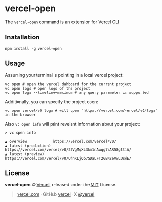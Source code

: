 # vercel-open

The `vercel-open` command is an extension for Vercel CLI

## Installation

```
npm install -g vercel-open
```

## Usage

Assuming your terminal is pointing in a local vercel project:

```
vc open # open the vercel dahboard for the current project
vc open logs # open logs of the project
vc open logs --timeline=maximum # any query parameter is supported
```

Additionally, you can specify the project open:

```
vc open vercel/v0 logs # will open `https://vercel.com/vercel/v0/logs` in the browser
```

Also `vc open info` will print revelant information about your project:

```
> vc open info

▲ overview            https://vercel.com/vercel/v0/
▲ latest (production) https://vercel.com/vercel/v0/2fVgMqXL3km1nAwqg7aAR58gtt1A/
▲ latest (preview)    https://vercel.com/vercel/v0/UhnKLjQb7SDaLFT2GBM2eVwLUsdE/
```

## License

**vercel-open** © [Vercel](https://vercel.com), released under the [MIT](https://github.com/microlink/microlink-function/blob/master/LICENSE.md) License.<br>

> [vercel.com](https://vercel.com) · GitHub [vercel](https://github.com/vercel) · X [@vercel](https://x.com/vercel)

